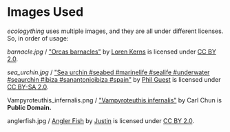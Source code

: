 # Images Used
*ecologything* uses multiple images, and they are all under different licenses.
So, in order of usage:

*barnacle.jpg* / ["Orcas barnacles"](https://www.flickr.com/photos/lorenkerns/8595418880) by [Loren Kerns](https://www.flickr.com/people/lorenkerns/) is licensed under [CC BY 2.0](https://creativecommons.org/licenses/by/2.0).

*sea_urchin.jpg* / ["Sea urchin #seabed #marinelife #sealife #underwater #seaurchin #ibiza #sanantonioibiza #spain"](https://www.flickr.com/photos/83232559@N00/21414360776) by [Phil Guest](https://www.flickr.com/photos/83232559@N00) is licensed under [CC BY-SA 2.0](https://creativecommons.org/licenses/by-sa/2.0).

Vampyroteuthis_infernalis.png / ["Vampyroteuthis infernalis"](https://commons.wikimedia.org/wiki/File:Vampyroteuthis_infernalis.jpg) by Carl Chun is **Public Domain.**

anglerfish.jpg / [Angler Fish](https://www.flickr.com/photos/justinlindsay/82532887) by [Justin](https://www.flickr.com/photos/justinlindsay/) is licensed under [CC BY 2.0](https://creativecommons.org/licenses/by/2.0/).